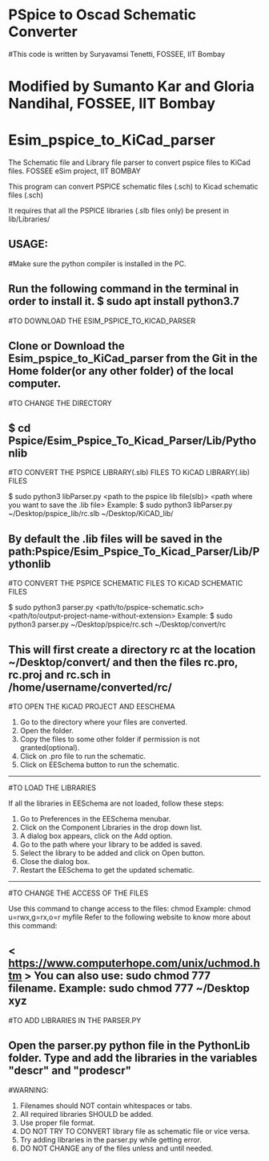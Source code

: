 # PSpice to Oscad Schematic Converter
#This code is written by Suryavamsi Tenetti, FOSSEE, IIT Bombay
# Modified by Sumanto Kar and Gloria Nandihal, FOSSEE, IIT Bombay


# Esim_pspice_to_KiCad_parser
The Schematic file and Library file parser to convert pspice files to KiCad files. FOSSEE eSim project, IIT BOMBAY

This program can convert PSPICE schematic files (.sch) to Kicad schematic files (.sch)

It requires that all the PSPICE libraries (.slb files only) be present in lib/Libraries/

USAGE:
-----------------------------------------------
#Make sure the python compiler is installed in the PC.

Run the following command in the terminal in order to install it.
$ sudo apt install python3.7
-----------------------------------------------
#TO DOWNLOAD THE ESIM_PSPICE_TO_KICAD_PARSER

Clone or Download the Esim_pspice_to_KiCad_parser from the Git in the Home folder(or any other folder) of the local computer.
-----------------------------------------------
#TO CHANGE THE DIRECTORY

$ cd Pspice/Esim_Pspice_To_Kicad_Parser/Lib/Pythonlib
-----------------------------------------------
#TO CONVERT THE PSPICE LIBRARY(.slb) FILES TO KiCAD LIBRARY(.lib) FILES

$ sudo python3 libParser.py <path to the pspice lib file(slb)> <path where you want to save the .lib file>
Example:
$ sudo python3 libParser.py ~/Desktop/pspice_lib/rc.slb ~/Desktop/KiCAD_lib/

By default the .lib files will be saved in the path:Pspice/Esim_Pspice_To_Kicad_Parser/Lib/Pythonlib
-----------------------------------------------
#TO CONVERT THE PSPICE SCHEMATIC FILES TO KiCAD SCHEMATIC FILES

$ sudo python3 parser.py <path/to/pspice-schematic.sch> <path/to/output-project-name-without-extension>
Example:
$ sudo python3 parser.py ~/Desktop/pspice/rc.sch ~/Desktop/convert/rc

This will first create a directory rc at the location ~/Desktop/convert/
and then the files rc.pro, rc.proj and rc.sch in /home/username/converted/rc/
-----------------------------------------------
#TO OPEN THE KiCAD PROJECT AND EESCHEMA

1. Go to the directory where your files are converted.
2. Open the folder.
4. Copy the files to some other folder if permission is not granted(optional).
5. Click on .pro file to run the schematic.
6. Click on EESchema button to run the schematic.
-----------------------------------------------
#TO LOAD THE LIBRARIES

If all the libraries in EESchema are not loaded, follow these steps:
1. Go to Preferences  in the EESchema menubar.
2. Click on the Component Libraries in the drop down list.
3. A dialog box appears, click on the Add option.
4. Go to the path where your library to be added is saved.
5. Select the library to be added and click on Open button.
6. Close the dialog box.
7. Restart the EESchema to get the updated schematic.
-----------------------------------------------
#TO CHANGE THE ACCESS OF THE FILES

Use this command to change access to the files:
chmod <options> <permissions> <file name>
Example:
chmod u=rwx,g=rx,o=r myfile
Refer to the following website to know more about this command:

< https://www.computerhope.com/unix/uchmod.htm >
You can also use: sudo chmod 777 filename.
Example: sudo chmod 777 ~/Desktop xyz
-----------------------------------------------
#TO ADD LIBRARIES IN THE PARSER.PY

Open the parser.py python file in the PythonLib folder.
Type and add the libraries in the variables "descr" and "prodescr"
-----------------------------------------------
#WARNING:

1. Filenames should NOT contain whitespaces or tabs.
2. All required libraries SHOULD be added.
3. Use proper file format.
4. DO NOT TRY TO CONVERT library file as schematic file or vice versa.
5. Try adding libraries in the parser.py while getting error.
6. DO NOT CHANGE any of the files unless and until needed.




